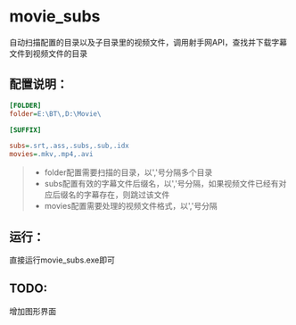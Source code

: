 movie_subs
==========
自动扫描配置的目录以及子目录里的视频文件，调用射手网API，查找并下载字幕文件到视频文件的目录

## 配置说明：
```ini
[FOLDER]
folder=E:\BT\,D:\Movie\

[SUFFIX]

subs=.srt,.ass,.subs,.sub,.idx
movies=.mkv,.mp4,.avi
```

>* folder配置需要扫描的目录，以','号分隔多个目录
>* subs配置有效的字幕文件后缀名，以','号分隔，如果视频文件已经有对应后缀名的字幕存在，则跳过该文件
>* movies配置需要处理的视频文件格式，以','号分隔


## 运行：

直接运行movie_subs.exe即可


## TODO:

增加图形界面
